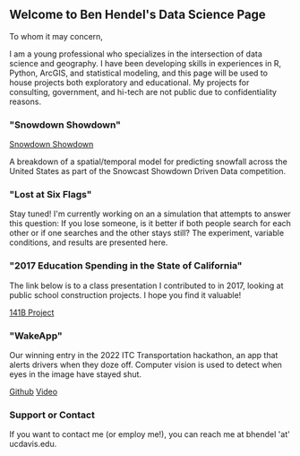 ## Welcome to Ben Hendel's Data Science Page

To whom it may concern,

I am a young professional who specializes in the intersection of data science and geography. I have been developing skills in experiences in R, Python, ArcGIS, and statistical modeling, and this page will be used to house projects both exploratory and educational. My projects for consulting, government, and hi-tech are not public due to confidentiality reasons.

### "Snowdown Showdown"

<a href="Snowdown Showdown.pdf">Snowdown Showdown</a> 

A breakdown of a spatial/temporal model for predicting snowfall across the United States as part of the Snowcast Showdown Driven Data competition.

### "Lost at Six Flags"

Stay tuned! I'm currently working on an a simulation that attempts to answer this question: If you lose someone, is it better if both people search for each other or if one searches and the other stays still? The experiment, variable conditions, and results are presented here.

### "2017 Education Spending in the State of California"

The link below is to a class presentation I contributed to in 2017, looking at public school construction projects. I hope you find it valuable! 

<a href="Final_Presentation.html">141B Project</a> 

### "WakeApp"

Our winning entry in the 2022 ITC Transportation hackathon, an app that alerts drivers when they doze off. Computer vision is used to detect when eyes in the image have stayed shut.

<a href=https://github.com/Rtutorials/WakeApp-Backend>Github</a> 
<a href=https://youtu.be/fTslVKN8JVU>Video</a> 


### Support or Contact
 If you want to contact me (or employ me!), you can reach me at bhendel 'at' ucdavis.edu. 
 
